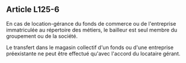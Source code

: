 Article L125-6
----
En cas de location-gérance du fonds de commerce ou de l'entreprise immatriculée
au répertoire des métiers, le bailleur est seul membre du groupement ou de la
société.

Le transfert dans le magasin collectif d'un fonds ou d'une entreprise
préexistante ne peut être effectué qu'avec l'accord du locataire gérant.
